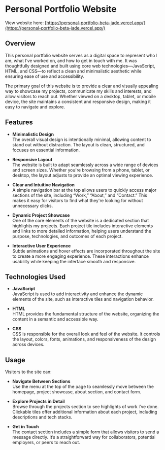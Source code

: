 # Personal Portfolio Website

View website here: [https://personal-portfolio-beta-jade.vercel.app/](https://personal-portfolio-beta-jade.vercel.app/)

## Overview

This personal portfolio website serves as a digital space to represent who I am, what I’ve worked on, and how to get in touch with me. It was thoughtfully designed and built using core web technologies—JavaScript, HTML, and CSS—to reflect a clean and minimalistic aesthetic while ensuring ease of use and accessibility.

The primary goal of this website is to provide a clear and visually appealing way to showcase my projects, communicate my skills and interests, and allow visitors to reach out. Whether viewed on a desktop, tablet, or mobile device, the site maintains a consistent and responsive design, making it easy to navigate and explore.

## Features

- **Minimalistic Design**  
  The overall visual design is intentionally minimal, allowing content to stand out without distraction. The layout is clean, structured, and focuses on essential information.

- **Responsive Layout**  
  The website is built to adapt seamlessly across a wide range of devices and screen sizes. Whether you're browsing from a phone, tablet, or desktop, the layout adjusts to provide an optimal viewing experience.

- **Clear and Intuitive Navigation**  
  A simple navigation bar at the top allows users to quickly access major sections of the site, including “Work,” “About,” and “Contact.” This makes it easy for visitors to find what they're looking for without unnecessary clicks.

- **Dynamic Project Showcase**  
  One of the core elements of the website is a dedicated section that highlights my projects. Each project tile includes interactive elements and links to more detailed information, helping users understand the purpose, technologies, and outcomes of each project.

- **Interactive User Experience**  
  Subtle animations and hover effects are incorporated throughout the site to create a more engaging experience. These interactions enhance usability while keeping the interface smooth and responsive.

## Technologies Used

- **JavaScript**  
  JavaScript is used to add interactivity and enhance the dynamic elements of the site, such as interactive tiles and navigation behavior.

- **HTML**  
  HTML provides the fundamental structure of the website, organizing the content in a semantic and accessible way.

- **CSS**  
  CSS is responsible for the overall look and feel of the website. It controls the layout, colors, fonts, animations, and responsiveness of the design across devices.

## Usage

Visitors to the site can:

- **Navigate Between Sections**  
  Use the menu at the top of the page to seamlessly move between the homepage, project showcase, about section, and contact form.

- **Explore Projects in Detail**  
  Browse through the projects section to see highlights of work I’ve done. Clickable tiles offer additional information about each project, including descriptions and tech stacks.

- **Get in Touch**  
  The contact section includes a simple form that allows visitors to send a message directly. It’s a straightforward way for collaborators, potential employers, or peers to reach out.


